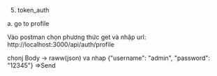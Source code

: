5. token_auth

a. go to profile

Vào postman chọn phương thức get và nhập url: http://localhost:3000/api/auth/profile

chonj Body -> raww(json) va nhap {"username": "admin", "password": "12345"}  =>Send


